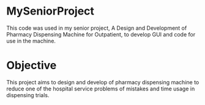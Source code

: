 # MySeniorProject

This code was used in my senior project, A Design and Development of Pharmacy Dispensing Machine for Outpatient, to develop GUI and code for use in the machine.

# Objective

This project aims to design and develop of pharmacy dispensing machine to reduce one of the hospital service problems of mistakes and time usage in dispensing trials.
